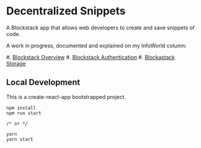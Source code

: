 # Decentralized Snippets

A Blockstack app that allows web developers to create and save snippets
of code.

A work in progress, documented and explained on my InfoWorld column:

#. [Blockstack Overview](https://www.infoworld.com/article/3345957/javascript-dapps-build-decentralized-apps-with-blockstack.html)
#. [Blockstack Authentication](https://www.infoworld.com/article/3356757/javascript-dapps-user-authentication-with-blockstack.html)
#. [Blockastack Storage](https://www.infoworld.com/article/3366416/javascript-dapps-using-decentralized-storage-in-blockstack.html)


## Local Development

This is a create-react-app bootstrapped project.

```
npm install
npm run start

/* or */

yarn
yarn start
```
